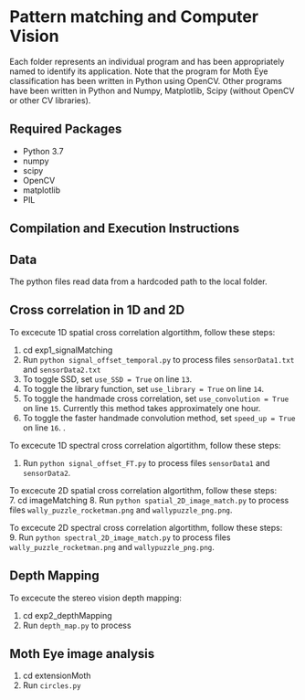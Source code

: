 # Pattern matching and Computer Vision

Each folder represents an individual program and has been appropriately named to identify its application.
Note that the program for Moth Eye classification has been written in Python using OpenCV. 
Other programs have been written in Python and Numpy, Matplotlib, Scipy (without OpenCV or other CV libraries).

## Required Packages
- Python 3.7
- numpy
- scipy
- OpenCV
- matplotlib
- PIL

## Compilation and Execution Instructions

## Data
The python files read data from a hardcoded path to the local folder. 

## Cross correlation in 1D and 2D

To excecute 1D spatial cross correlation algortithm, follow these steps:
1. cd exp1_signalMatching
2. Run `python signal_offset_temporal.py` to process files `sensorData1.txt` and `sensorData2.txt` 
3. To toggle SSD, set `use_SSD = True` on line `13`.
4. To toggle the library function, set `use_library = True` on line `14`. 
5. To toggle the handmade cross correlation, set `use_convolution = True` on line `15`. Currently this method takes approximately one hour. 
6. To toggle the faster handmade convolution method, set `speed_up = True` on line `16`. .<br>

To excecute 1D spectral cross correlation algortithm, follow these steps:<br>
1. Run `python signal_offset_FT.py` to process files `sensorData1` and `sensorData2`. 

To excecute 2D spatial cross correlation algortithm, follow these steps:<br>
7. cd imageMatching
8. Run `python spatial_2D_image_match.py` to process files `wally_puzzle_rocketman.png` and `wallypuzzle_png.png`. <br>


To excecute 2D spectral cross correlation algortithm, follow these steps:<br>
9. Run `python spectral_2D_image_match.py` to process files `wally_puzzle_rocketman.png` and `wallypuzzle_png.png`. 

## Depth Mapping
To excecute the stereo vision depth mapping:
1. cd exp2_depthMapping
2. Run `depth_map.py` to process  

## Moth Eye image analysis
1. cd extensionMoth
2. Run `circles.py`